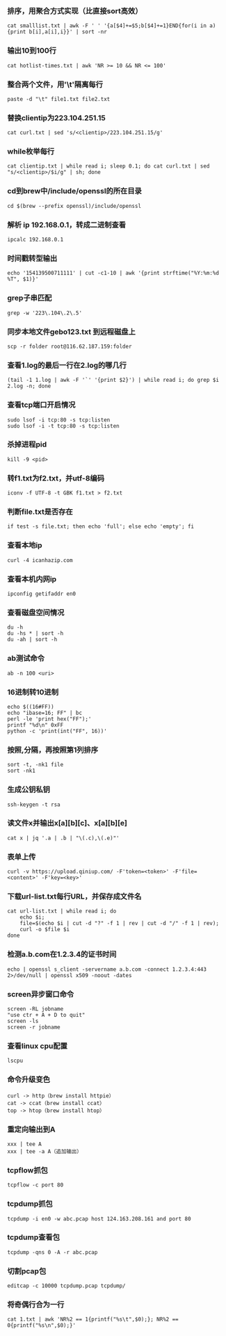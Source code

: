### 排序，用聚合方式实现（比直接sort高效）
```
cat smalllist.txt | awk -F ' ' '{a[$4]+=$5;b[$4]+=1}END{for(i in a){print b[i],a[i],i}}' | sort -nr
```

### 输出10到100行
```
cat hotlist-times.txt | awk 'NR >= 10 && NR <= 100'
```

### 整合两个文件，用'\t'隔离每行
```
paste -d "\t" file1.txt file2.txt
```

### 替换clientip为223.104.251.15
```
cat curl.txt | sed 's/<clientip>/223.104.251.15/g'
```

### while枚举每行
```
cat clientip.txt | while read i; sleep 0.1; do cat curl.txt | sed "s/<clientip>/$i/g" | sh; done
```

### cd到brew中/include/openssl的所在目录
```
cd $(brew --prefix openssl)/include/openssl
```

### 解析 ip 192.168.0.1，转成二进制查看
```
ipcalc 192.168.0.1
```

### 时间戳转型输出
```
echo '154139500711111' | cut -c1-10 | awk '{print strftime("%Y:%m:%d %T", $1)}'
```

### grep子串匹配
```
grep -w '223\.104\.2\.5'
```

### 同步本地文件gebo123.txt 到远程磁盘上
```
scp -r folder root@116.62.187.159:folder
```

### 查看1.log的最后一行在2.log的哪几行
```
(tail -1 1.log | awk -F '`' '{print $2}') | while read i; do grep $i 2.log -n; done
```

### 查看tcp端口开启情况
```
sudo lsof -i tcp:80 -s tcp:listen
sudo lsof -i -t tcp:80 -s tcp:listen
```

### 杀掉进程pid
```
kill -9 <pid>
```

### 转f1.txt为f2.txt，并utf-8编码
```
iconv -f UTF-8 -t GBK f1.txt > f2.txt
```

### 判断file.txt是否存在
```
if test -s file.txt; then echo 'full'; else echo 'empty'; fi
```

### 查看本地ip
```
curl -4 icanhazip.com
```

### 查看本机内网ip
```
ipconfig getifaddr en0
```

### 查看磁盘空间情况
```
du -h
du -hs * | sort -h
du -ah | sort -h
```

### ab测试命令
```
ab -n 100 <uri>
```

### 16进制转10进制
```
echo $((16#FF))
echo "ibase=16; FF" | bc
perl -le 'print hex("FF");'
printf "%d\n" 0xFF
python -c 'print(int("FF", 16))'
```

### 按照,分隔，再按照第1列排序
```
sort -t, -nk1 file
sort -nk1
```

### 生成公钥私钥
```
ssh-keygen -t rsa
```

### 读文件x并输出x[a][b][c]、x[a][b][e]
```
cat x | jq '.a | .b | "\(.c),\(.e)"'
```

### 表单上传
```
curl -v https://upload.qiniup.com/ -F'token=<token>' -F'file=<content>' -F'key=<key>'
```

### 下载url-list.txt每行URL，并保存成文件名
```
cat url-list.txt | while read i; do
	echo $i;
	file=$(echo $i | cut -d "?" -f 1 | rev | cut -d "/" -f 1 | rev);
	curl -o $file $i
done
```

### 检测a.b.com在1.2.3.4的证书时间
```
echo | openssl s_client -servername a.b.com -connect 1.2.3.4:443 2>/dev/null | openssl x509 -noout -dates
```

### screen异步窗口命令
```
screen -RL jobname
"use ctr + A + D to quit"
screen -ls
screen -r jobname
```

### 查看linux cpu配置
```
lscpu
```

### 命令升级变色
```
curl -> http（brew install httpie）
cat -> ccat（brew install ccat）
top -> htop（brew install htop）
```

### 重定向输出到A
```
xxx | tee A
xxx | tee -a A（追加输出）
```

### tcpflow抓包
```
tcpflow -c port 80
```

### tcpdump抓包
```
tcpdump -i en0 -w abc.pcap host 124.163.208.161 and port 80
```

### tcpdump查看包
```
tcpdump -qns 0 -A -r abc.pcap
```

### 切割pcap包
```
editcap -c 10000 tcpdump.pcap tcpdump/
```

### 将奇偶行合为一行
```
cat 1.txt | awk 'NR%2 == 1{printf("%s\t",$0);}; NR%2 == 0{printf("%s\n",$0);}'
```
